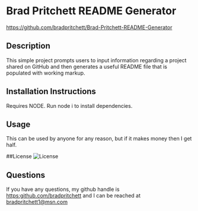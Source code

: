 # Brad Pritchett README Generator
<https://github.com/bradpritchett/Brad-Pritchett-README-Generator>

## Description
This simple project prompts users to input information regarding a project shared on GitHub and then generates a useful README file that is populated with working markup.
## Installation Instructions
Requires NODE. Run node i to install dependencies.
## Usage
This can be used by anyone for any reason, but if it makes money then I get half.

##License
![License](https://img.shields.io/badge/License-inquirer-lightblue.svg)
## Questions
If you have any questions, my github handle is <https:github.com/bradpritchett> and I can be reached at <bradpritchett1@msn.com>
